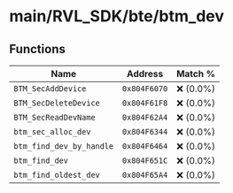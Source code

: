 # main/RVL_SDK/bte/btm_dev

## Functions

| Name | Address | Match % |
|------|---------|---------|
| `BTM_SecAddDevice` | `0x804F6070` | :x: (0.0%) |
| `BTM_SecDeleteDevice` | `0x804F61F8` | :x: (0.0%) |
| `BTM_SecReadDevName` | `0x804F62A4` | :x: (0.0%) |
| `btm_sec_alloc_dev` | `0x804F6344` | :x: (0.0%) |
| `btm_find_dev_by_handle` | `0x804F6464` | :x: (0.0%) |
| `btm_find_dev` | `0x804F651C` | :x: (0.0%) |
| `btm_find_oldest_dev` | `0x804F65A4` | :x: (0.0%) |